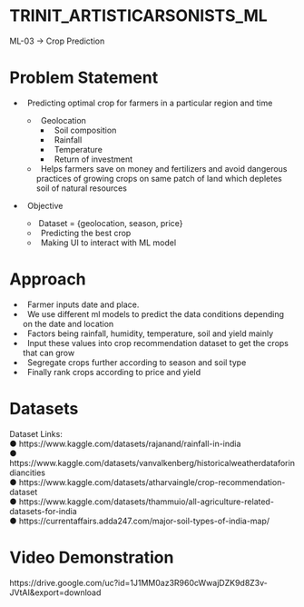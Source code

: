 # TRINIT_ARTISTICARSONISTS_ML
ML-03 -> Crop Prediction

<h1>Problem Statement</h1>

- &nbsp; Predicting optimal crop for farmers in a particular region and time
  - &nbsp; Geolocation
      - &nbsp; Soil composition
      - &nbsp; Rainfall
      - &nbsp; Temperature
      - &nbsp; Return of investment
  - &nbsp; Helps farmers save on money and fertilizers and
  avoid dangerous practices of growing crops on same patch of land
  which depletes soil of natural resources

- &nbsp; Objective
  - &nbsp;Dataset = {geolocation, season, price}
  - &nbsp; Predicting the best crop
  - &nbsp; Making UI to interact with ML model
  
  
<h1>Approach</h1>

- &nbsp; Farmer inputs date and place.
- &nbsp; We use different ml models to predict the data conditions depending on the date and location
- &nbsp; Factors being rainfall, humidity, temperature, soil and yield mainly
- &nbsp; Input these values into crop recommendation dataset to get the crops that can grow
- &nbsp; Segregate crops further according to season and soil type
- &nbsp; Finally rank crops according to price and yield

<h1>Datasets</h1>
Dataset Links: <br>
● https://www.kaggle.com/datasets/rajanand/rainfall-in-india <br>
● https://www.kaggle.com/datasets/vanvalkenberg/historicalweatherdataforindiancities <br>
● https://www.kaggle.com/datasets/atharvaingle/crop-recommendation-dataset <br>
● https://www.kaggle.com/datasets/thammuio/all-agriculture-related-datasets-for-india <br>
● https://currentaffairs.adda247.com/major-soil-types-of-india-map/

<h1>Video Demonstration</h1>
https://drive.google.com/uc?id=1J1MM0az3R960cWwajDZK9d8Z3v-JVtAI&export=download


